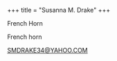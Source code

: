 +++
title = "Susanna M. Drake"
+++

French Horn

<!--more-->

French horn


 


SMDRAKE34@YAHOO.COM



